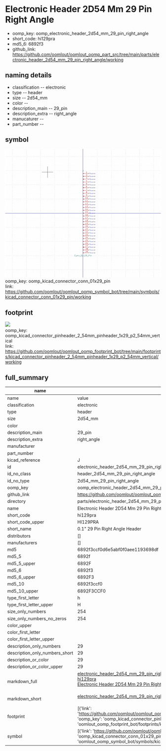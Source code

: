 # Electronic Header 2D54 Mm 29 Pin Right Angle

  
* oomp_key: oomp_electronic_header_2d54_mm_29_pin_right_angle 
* short_code: hi129pra
* md5_6: 6892f3  
* github_link: https://github.com/oomlout/oomlout_oomp_part_src/tree/main/parts/electronic_header_2d54_mm_29_pin_right_angle/working  
## naming details
* classification -- electronic
* type -- header
* size -- 2d54_mm
* color -- 
* description_main -- 29_pin
* description_extra -- right_angle
* manucaturer -- 
* part_number -- 



## symbol

![](symbol/0/working/working_600.png)  
oomp_key: oomp_kicad_connector_conn_01x29_pin  
link: https://github.com/oomlout/oomlout_oomp_symbol_bot/tree/main/symbols/kicad_connector_conn_01x29_pin/working  

## footprint

![](footprint/0/working/working_600.png)  
oomp_key: oomp_kicad_connector_pinheader_2_54mm_pinheader_1x29_p2_54mm_vertical  
link: https://github.com/oomlout/oomlout_oomp_footprint_bot/tree/main/footprints/kicad_connector_pinheader_2_54mm_pinheader_1x29_p2_54mm_vertical/working  

## full_summary
| name | value | 
| --- | --- | 
| name | value | 
| classification | electronic | 
| type | header | 
| size | 2d54_mm | 
| color |  | 
| description_main | 29_pin | 
| description_extra | right_angle | 
| manufacturer |  | 
| part_number |  | 
| kicad_reference | J | 
| id | electronic_header_2d54_mm_29_pin_right_angle | 
| id_no_class | header_2d54_mm_29_pin_right_angle | 
| id_no_type | 2d54_mm_29_pin_right_angle | 
| oomp_key | oomp_electronic_header_2d54_mm_29_pin_right_angle | 
| github_link | https://github.com/oomlout/oomlout_oomp_part_src/tree/main/parts/electronic_header_2d54_mm_29_pin_right_angle/working | 
| directory | parts/electronic_header_2d54_mm_29_pin_right_angle | 
| name | Electronic Header 2D54 Mm 29 Pin Right Angle | 
| short_code | hi129pra | 
| short_code_upper | HI129PRA | 
| short_name | 0.1" 29 Pin Right Angle Header | 
| distributors | [] | 
| manufacturers | [] | 
| md5 | 6892f3ccf0d6e5abf0f0aee1193698df | 
| md5_5 | 6892f | 
| md5_5_upper | 6892F | 
| md5_6 | 6892f3 | 
| md5_6_upper | 6892F3 | 
| md5_10 | 6892f3ccf0 | 
| md5_10_upper | 6892F3CCF0 | 
| type_first_letter | h | 
| type_first_letter_upper | H | 
| size_only_numbers | 254 | 
| size_only_numbers_no_zeros | 254 | 
| color_upper |  | 
| color_first_letter |  | 
| color_first_letter_upper |  | 
| description_only_numbers | 29 | 
| description_only_numbers_short | 29 | 
| description_or_color | 29 | 
| description_or_color_upper | 29 | 
| markdown_full | [electronic_header_2d54_mm_29_pin_right_angle](https://github.com/oomlout/oomlout_oomp_part_src/tree/main/parts/electronic_header_2d54_mm_29_pin_right_angle/working)<br>[hi129pra](https://github.com/oomlout/oomlout_oomp_part_src/tree/main/parts/electronic_header_2d54_mm_29_pin_right_angle/working)<br>[Electronic Header 2D54 Mm 29 Pin Right Angle](https://github.com/oomlout/oomlout_oomp_part_src/tree/main/parts/electronic_header_2d54_mm_29_pin_right_angle/working)<br><br> | 
| markdown_short | [electronic_header_2d54_mm_29_pin_right_angle](https://github.com/oomlout/oomlout_oomp_part_src/tree/main/parts/electronic_header_2d54_mm_29_pin_right_angle/working)<br><br> | 
| footprint | [{'link': 'https://github.com/oomlout/oomlout_oomp_footprint_bot/tree/main/foootprntss/kicad_connector_pinheader_2_54mm_pinheader_1x29_p2_54mm_vertical', 'oomp_key': 'oomp_kicad_connector_pinheader_2_54mm_pinheader_1x29_p2_54mm_vertical', 'directory': 'oomlout_oomp_footprint_bot/footprints/kicad_connector_pinheader_2_54mm_pinheader_1x29_p2_54mm_vertical//working/working.kicad_mod'}] | 
| symbol | [{'link': 'https://github.com/oomlout/oomlout_oomp_symbol_bot/tree/main/symbols/kicad_connector_conn_01x29_pin', 'oomp_key': 'oomp_kicad_connector_conn_01x29_pin', 'directory': 'oomlout_oomp_symbol_bot/symbols/kicad_connector_conn_01x29_pin//working/working.kicad_sym'}] | 
